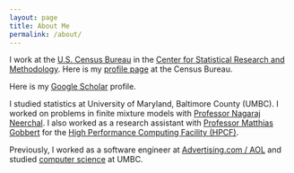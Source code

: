 ```yaml
---
layout: page
title: About Me
permalink: /about/
---
```


I work at the [U.S. Census Bureau](http://www.census.gov) in the [Center for Statistical Research and Methodology](https://www.census.gov/srd/csrm). Here is my [profile page](https://www.census.gov/research/researchers/profile.php?cv_sub=alpha&cv_profile=3925) at the Census Bureau.

Here is my [Google Scholar](https://scholar.google.com/citations?user=3Ai29GIAAAAJ&hl=en) profile.

I studied statistics at University of Maryland, Baltimore County (UMBC).
I worked on problems in finite mixture models with
[Professor Nagaraj Neerchal](http://www.math.umbc.edu/~nagaraj).
I also worked as a research assistant with
[Professor Matthias Gobbert](http://www.math.umbc.edu/~gobbert)
for the
[High Performance Computing Facility (HPCF)](http://www.umbc.edu/hpcf).

Previously, I worked as a software engineer at [Advertising.com / AOL](http://advertising.com) and studied [computer science](http://www.csee.umbc.edu) at UMBC.

